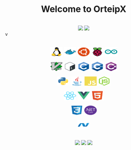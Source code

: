 <div style="display: inline_block" align="center">
  <h1><strong>Welcome to OrteipX</strong></h1>
</div>

<div align="center"><br/>
  <a href="https://github.com/OrteipX"></a>
  <img height="180em" src="https://github-readme-stats.vercel.app/api?username=OrteipX&show_icons=true&theme=dark&include_all_commits=true&count_private=true"/>
  <img height="180em" src="https://github-readme-stats.vercel.app/api/top-langs/?username=OrteipX&layout=compact&langs_count=7&theme=dark"/>
</div>v

<div style="display: inline_block" align="center"><br/><br/>
  <img align="center" alt="OrteipX-linux" height="30" width="40" src="https://raw.githubusercontent.com/devicons/devicon/master/icons/linux/linux-original.svg" />
  <img align="center" alt="OrteipX-docker" height="30" width="40" src="https://raw.githubusercontent.com/devicons/devicon/master/icons/docker/docker-original.svg" />
  <img align="center" alt="OrteipX-ubuntu" height="30" width="40" src="https://raw.githubusercontent.com/devicons/devicon/master/icons/ubuntu/ubuntu-plain.svg" />
  <img align="center" alt="OrteipX-raspberrypi" height="30" width="40" src="https://raw.githubusercontent.com/devicons/devicon/master/icons/raspberrypi/raspberrypi-original.svg" />
  <img align="center" alt="OrteipX-arduino" height="30" width="40" src="https://raw.githubusercontent.com/devicons/devicon/master/icons/arduino/arduino-original.svg" />
</div>
<div style="display: inline_block" align="center"><br/>
  <img align="center" alt="OrteipX-vim" height="30" width="40" src="https://raw.githubusercontent.com/devicons/devicon/master/icons/vim/vim-original.svg" />
  <img align="center" alt="OrteipX-bash" height="30" width="40" src="https://raw.githubusercontent.com/devicons/devicon/master/icons/bash/bash-original.svg" />
  <img align="center" alt="OrteipX-c" height="30" width="40" src="https://raw.githubusercontent.com/devicons/devicon/master/icons/c/c-original.svg" />
  <img align="center" alt="OrteipX-cpp" height="30" width="40" src="https://raw.githubusercontent.com/devicons/devicon/master/icons/cplusplus/cplusplus-original.svg" />
  <img align="center" alt="OrteipX-csharp" height="30" width="40" src="https://raw.githubusercontent.com/devicons/devicon/master/icons/csharp/csharp-original.svg" />
</div>
<div style="display: inline_block" align="center"><br/>
  <img align="center" alt="OrteipX-python" height="30" width="40" src="https://raw.githubusercontent.com/devicons/devicon/master/icons/python/python-original.svg" />
  <img align="center" alt="OrteipX-java" height="30" width="40" src="https://raw.githubusercontent.com/devicons/devicon/master/icons/java/java-original.svg" />
  <img align="center" alt="OrteipX-Js" height="30" width="40" src="https://raw.githubusercontent.com/devicons/devicon/master/icons/javascript/javascript-plain.svg">
  <img align="center" alt="OrteipX-nodeJS" height="30" width="40" src="https://raw.githubusercontent.com/devicons/devicon/master/icons/nodejs/nodejs-original.svg">
</div>
<div style="display: inline_block" align="center"><br/>
  <img align="center" alt="OrteipX-React" height="30" width="40" src="https://raw.githubusercontent.com/devicons/devicon/master/icons/react/react-original.svg">
  <img align="center" alt="OrteipX-VueJS" height="30" width="40" src="https://raw.githubusercontent.com/devicons/devicon/master/icons/vuejs/vuejs-original.svg">
  <img align="center" alt="OrteipX-HTML" height="30" width="40" src="https://raw.githubusercontent.com/devicons/devicon/master/icons/html5/html5-original.svg">
</div>
<div style="display: inline_block" align="center"><br/>
  <img align="center" alt="OrteipX-CSS" height="30" width="40" src="https://raw.githubusercontent.com/devicons/devicon/master/icons/css3/css3-original.svg">
  <img align="center" alt="OrteipX-dotnetcore" height="30" width="40" src="https://raw.githubusercontent.com/devicons/devicon/master/icons/dotnetcore/dotnetcore-original.svg" />
</div>
<div style="display: inline_block" align="center"><br/>
    <img align="center" alt="OrteipX-dotnetcore" height="30" width="40" src="https://raw.githubusercontent.com/devicons/devicon/master/icons/dot-net/dot-net-original.svg" />
</div>
<div style="display: inline_block" align="center"><br/><br/>
    <a href = "mailto:ramon.ggarcia@icloud.com"><img src="https://img.shields.io/badge/-Gmail-%23333?style=for-the-badge&logo=gmail&logoColor=white" target="_blank"></a>
  <a href="https://www.linkedin.com/in/ramongnangarcia/" target="_blank"><img src="https://img.shields.io/badge/-LinkedIn-%230077B5?style=for-the-badge&logo=linkedin&logoColor=white" target="_blank"></a>
    <a href="https://github.com/OrteipX"><img src="https://img.shields.io/badge/GitHub-100000?style=for-the-badge&logo=github&logoColor=white" target="_blank"></a
</div>
<!--
**OrteipX/OrteipX** is a ✨ _special_ ✨ repository because its `README.md` (this file) appears on your GitHub profile.

Here are some ideas to get you started:

- 🔭 I’m currently working on ...
- 🌱 I’m currently learning ...
- 👯 I’m looking to collaborate on ...
- 🤔 I’m looking for help with ...
- 💬 Ask me about ...
- 📫 How to reach me: ...
- 😄 Pronouns: ...
- ⚡ Fun fact: ...
-->
